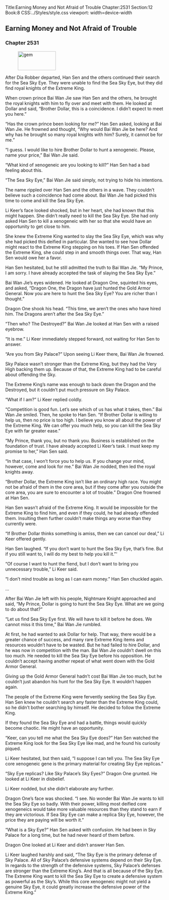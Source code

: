 Title:Earning Money and Not Afraid of Trouble 
Chapter:2531 
Section:12 
Book:8 
CSS:../Styles/style.css 
viewport: width=device-width
  
## Earning Money and Not Afraid of Trouble
### Chapter 2531
  
<figure>
	<img src="../Images/gem.gif" alt="gem" id="gem" width="120" height="60" />
</figure>
  

  
After Dia Robber departed, Han Sen and the others continued their search for the Sea Sky Eye. They were unable to find the Sea Sky Eye, but they did find royal knights of the Extreme King.

When crown prince Bai Wan Jie saw Han Sen and the others, he brought the royal knights with him to fly over and meet with them. He looked at Dollar and said, “Brother Dollar, this is a coincidence. I didn’t expect to meet you here.”

“Has the crown prince been looking for me?” Han Sen asked, looking at Bai Wan Jie. He frowned and thought, “Why would Bai Wan Jie be here? And why has he brought so many royal knights with him? Surely, it cannot be for me.”

“I guess. I would like to hire Brother Dollar to hunt a xenogeneic. Please, name your price,” Bai Wan Jie said.

“What kind of xenogeneic are you looking to kill?” Han Sen had a bad feeling about this.

“The Sea Sky Eye,” Bai Wan Jie said simply, not trying to hide his intentions.

The name rippled over Han Sen and the others in a wave. They couldn’t believe such a coincidence had come about. Bai Wan Jie had picked this time to come and kill the Sea Sky Eye.

Li Keer’s face looked shocked, but in her heart, she had known that this might happen. She didn’t really need to kill the Sea Sky Eye. She had only asked Han Sen to kill a xenogeneic with her so that she would have an opportunity to get close to him.

She knew the Extreme King wanted to slay the Sea Sky Eye, which was why she had picked this deified in particular. She wanted to see how Dollar might react to the Extreme King stepping on his toes. If Han Sen offended the Extreme King, she could step in and smooth things over. That way, Han Sen would owe her a favor.

Han Sen hesitated, but he still admitted the truth to Bai Wan Jie. “My Prince, I am sorry. I have already accepted the task of slaying the Sea Sky Eye.”

Bai Wan Jie’s eyes widened. He looked at Dragon One, squinted his eyes, and asked, “Dragon One, the Dragon have just hunted the Gold Armor General. Now you are here to hunt the Sea Sky Eye? You are richer than I thought.”

Dragon One shook his head. “This time, we aren’t the ones who have hired him. The Dragons aren’t after the Sea Sky Eye.”

“Then who? The Destroyed?” Bai Wan Jie looked at Han Sen with a raised eyebrow.

“It is me.” Li Keer immediately stepped forward, not waiting for Han Sen to answer.

“Are you from Sky Palace?” Upon seeing Li Keer there, Bai Wan Jie frowned.

Sky Palace wasn’t stronger than the Extreme King, but they had the Very High backing them up. Because of that, the Extreme King had to be careful about offending the Sky.

The Extreme King’s name was enough to back down the Dragon and the Destroyed, but it couldn’t put much pressure on Sky Palace.

“What if I am?” Li Keer replied coldly.

“Competition is good fun. Let’s see which of us has what it takes, then.” Bai Wan Jie smiled. Then, he spoke to Han Sen. “If Brother Dollar is willing to help us, then no price is too high. I believe you know all about the power of the Extreme King. We can offer you much help, so you can kill the Sea Sky Eye with far greater ease.”

“My Prince, thank you, but no thank you. Business is established on the foundation of trust. I have already accepted Li Keer’s task. I must keep my promise to her,” Han Sen said.

“In that case, I won’t force you to help us. If you change your mind, however, come and look for me.” Bai Wan Jie nodded, then led the royal knights away.

“Brother Dollar, the Extreme King isn’t like an ordinary high race. You might not be afraid of them in the core area, but if they come after you outside the core area, you are sure to encounter a lot of trouble.” Dragon One frowned at Han Sen.

Han Sen wasn’t afraid of the Extreme King. It would be impossible for the Extreme King to find him, and even if they could, he had already offended them. Insulting them further couldn’t make things any worse than they currently were.

“If Brother Dollar thinks something is amiss, then we can cancel our deal,” Li Keer offered gently.

Han Sen laughed. “If you don’t want to hunt the Sea Sky Eye, that’s fine. But if you still want to, I will do my best to help you kill it.”‘

“Of course I want to hunt the fiend, but I don’t want to bring you unnecessary trouble,” Li Keer said.

“I don’t mind trouble as long as I can earn money.” Han Sen chuckled again.

…

After Bai Wan Jie left with his people, Nightmare Knight approached and said, “My Prince, Dollar is going to hunt the Sea Sky Eye. What are we going to do about that?”

“Let us find Sea Sky Eye first. We will have to kill it before he does. We cannot miss it this time,” Bai Wan Jie rumbled.

At first, he had wanted to ask Dollar for help. That way, there would be a greater chance of success, and many rare Extreme King items and resources wouldn’t have to be wasted. But he had failed to hire Dollar, and he was now in competition with the man. Bai Wan Jie couldn’t dwell on this too much. He needed to kill the Sea Sky Eye before his opposition. He couldn’t accept having another repeat of what went down with the Gold Armor General.

Giving up the Gold Armor General hadn’t cost Bai Wan Jie too much, but he couldn’t just abandon his hunt for the Sea Sky Eye. It wouldn’t happen again.

The people of the Extreme King were fervently seeking the Sea Sky Eye. Han Sen knew he couldn’t search any faster than the Extreme King could, so he didn’t bother searching by himself. He decided to follow the Extreme King.

If they found the Sea Sky Eye and had a battle, things would quickly become chaotic. He might have an opportunity.

“Keer, can you tell me what the Sea Sky Eye does?” Han Sen watched the Extreme King look for the Sea Sky Eye like mad, and he found his curiosity piqued.

Li Keer hesitated, but then said, “I suppose I can tell you. The Sea Sky Eye core xenogeneic gene is the primary material for creating Sky Eye replicas.”

“Sky Eye replicas? Like Sky Palace’s Sky Eyes?” Dragon One grunted. He looked at Li Keer in disbelief.

Li Keer nodded, but she didn’t elaborate any further.

Dragon One’s face was shocked. “I see. No wonder Bai Wan Jie wants to kill the Sea Sky Eye so badly. With their power, killing most deified core xenogeneics would take more valuable resources than they stand to earn if they are victorious. If Sea Sky Eye can make a replica Sky Eye, however, the price they are paying will be worth it.”

“What is a Sky Eye?” Han Sen asked with confusion. He had been in Sky Palace for a long time, but he had never heard of them before.

Dragon One looked at Li Keer and didn’t answer Han Sen.

Li Keer laughed harshly and said, “The Sky Eye is the primary defense of Sky Palace. All of Sky Palace’s defensive systems depend on their Sky Eye. In regards to the strength of the defensive systems, Sky Palace’s defenses are stronger than the Extreme King’s. And that is all because of the Sky Eye. The Extreme King want to kill the Sea Sky Eye to create a defensive system as powerful as the Sky’s. While this core xenogeneic might not yield a genuine Sky Eye, it could greatly increase the defensive power of the Extreme King.”